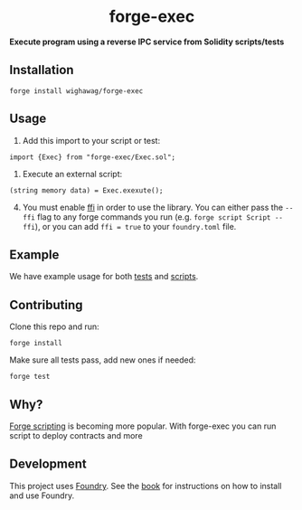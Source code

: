 # <h1 align="center"> forge-exec </h1>

**Execute program using a reverse IPC service from Solidity scripts/tests**

## Installation

```
forge install wighawag/forge-exec
```

## Usage

1. Add this import to your script or test:

```solidity
import {Exec} from "forge-exec/Exec.sol";
```

1. Execute an external script:

```solidity
(string memory data) = Exec.exexute();
```

4. You must enable [ffi](https://book.getfoundry.sh/cheatcodes/ffi.html) in order to use the library. You can either pass the `--ffi` flag to any forge commands you run (e.g. `forge script Script --ffi`), or you can add `ffi = true` to your `foundry.toml` file.

## Example

We have example usage for both [tests](./test/Exec.t.sol) and [scripts](./script/ExecDemo.s.sol).

## Contributing

Clone this repo and run:

```
forge install
```

Make sure all tests pass, add new ones if needed:

```
forge test
```

## Why?

[Forge scripting](https://book.getfoundry.sh/tutorials/solidity-scripting.html) is becoming more popular. With forge-exec you can run script to deploy contracts and more

## Development

This project uses [Foundry](https://getfoundry.sh). See the [book](https://book.getfoundry.sh/getting-started/installation.html) for instructions on how to install and use Foundry.
